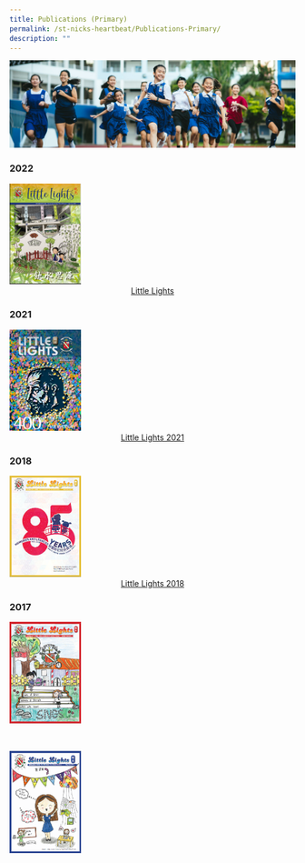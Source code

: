 ```yaml
---
title: Publications (Primary)
permalink: /st-nicks-heartbeat/Publications-Primary/
description: ""
---
```

![](/images/01%20Banner%20Photos/subpage%2002%20St%20Nicks%20Heartbeat.jpg)

### 2022

<img style="width: 25%;" src="/images/03%20St%20Nicks%20Heartbeat/our%20Little%20Lights.png" />

<br>

<div style="text-align:center">    
<a href="https://online.fliphtml5.com/nlnnu/fqdq/">Little Lights</a>
</div>

### 2021

<img style="width: 25%;" src="/images/03%20St%20Nicks%20Heartbeat/Littlelights%20July%202021_00001.jpeg" />

<br>

<div style="text-align:center">    
<a href="https://online.fliphtml5.com/nmauk/usfs/">Little Lights 2021</a>
</div>

### 2018

<img style="width: 25%;" src="/images/03%20St%20Nicks%20Heartbeat/Little%20Lights.png" />

<div style="text-align:center">    
<a href="https://online.fliphtml5.com/nmauk/kvjk/">Little Lights 2018</a>
</div>

### 2017

<a href="insert pdf url link"><img style="width: 25%;" src="/images/03%20St%20Nicks%20Heartbeat/oct2017littlelights.png" /></a>

<br>

<a href="insert pdf url link"><img style="width: 25%;" src="/images/03%20St%20Nicks%20Heartbeat/may2017littlelights.png" /></a>